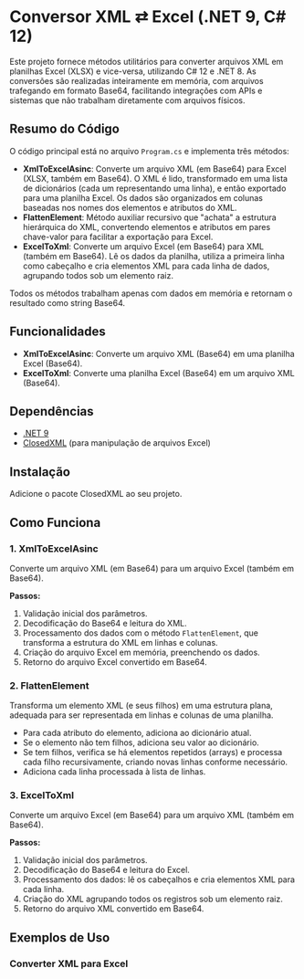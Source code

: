 ﻿
# Conversor XML ⇄ Excel (.NET 9, C# 12)

Este projeto fornece métodos utilitários para converter arquivos XML em planilhas Excel (XLSX) e vice-versa, utilizando C# 12 e .NET 8. As conversões são realizadas inteiramente em memória, com arquivos trafegando em formato Base64, facilitando integrações com APIs e sistemas que não trabalham diretamente com arquivos físicos.

## Resumo do Código

O código principal está no arquivo `Program.cs` e implementa três métodos:

- **XmlToExcelAsinc**: Converte um arquivo XML (em Base64) para Excel (XLSX, também em Base64). O XML é lido, transformado em uma lista de dicionários (cada um representando uma linha), e então exportado para uma planilha Excel. Os dados são organizados em colunas baseadas nos nomes dos elementos e atributos do XML.
- **FlattenElement**: Método auxiliar recursivo que "achata" a estrutura hierárquica do XML, convertendo elementos e atributos em pares chave-valor para facilitar a exportação para Excel.
- **ExcelToXml**: Converte um arquivo Excel (em Base64) para XML (também em Base64). Lê os dados da planilha, utiliza a primeira linha como cabeçalho e cria elementos XML para cada linha de dados, agrupando todos sob um elemento raiz.

Todos os métodos trabalham apenas com dados em memória e retornam o resultado como string Base64.

## Funcionalidades

- **XmlToExcelAsinc**: Converte um arquivo XML (Base64) em uma planilha Excel (Base64).
- **ExcelToXml**: Converte uma planilha Excel (Base64) em um arquivo XML (Base64).

## Dependências

- [.NET 9](https://dotnet.microsoft.com/download)
- [ClosedXML](https://github.com/ClosedXML/ClosedXML) (para manipulação de arquivos Excel)

## Instalação

Adicione o pacote ClosedXML ao seu projeto.

## Como Funciona

### 1. XmlToExcelAsinc

Converte um arquivo XML (em Base64) para um arquivo Excel (também em Base64).

**Passos:**
1. Validação inicial dos parâmetros.
2. Decodificação do Base64 e leitura do XML.
3. Processamento dos dados com o método `FlattenElement`, que transforma a estrutura do XML em linhas e colunas.
4. Criação do arquivo Excel em memória, preenchendo os dados.
5. Retorno do arquivo Excel convertido em Base64.

### 2. FlattenElement

Transforma um elemento XML (e seus filhos) em uma estrutura plana, adequada para ser representada em linhas e colunas de uma planilha.

- Para cada atributo do elemento, adiciona ao dicionário atual.
- Se o elemento não tem filhos, adiciona seu valor ao dicionário.
- Se tem filhos, verifica se há elementos repetidos (arrays) e processa cada filho recursivamente, criando novas linhas conforme necessário.
- Adiciona cada linha processada à lista de linhas.

### 3. ExcelToXml

Converte um arquivo Excel (em Base64) para um arquivo XML (também em Base64).

**Passos:**
1. Validação inicial dos parâmetros.
2. Decodificação do Base64 e leitura do Excel.
3. Processamento dos dados: lê os cabeçalhos e cria elementos XML para cada linha.
4. Criação do XML agrupando todos os registros sob um elemento raiz.
5. Retorno do arquivo XML convertido em Base64.

## Exemplos de Uso

### Converter XML para Excel

